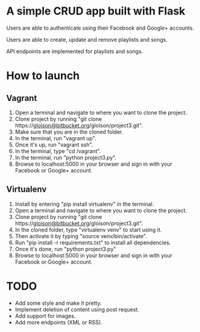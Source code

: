 # A simple CRUD app built with Flask
Users are able to authenticate using their Facebook and Google+ accounts.

Users are able to create, update and remove playlists and songs.

API endpoints are implemented for playlists and songs.


# How to launch #

## Vagrant ##
1. Open a terminal and navigate to where you want to clone the project.
1. Clone project by running "git clone https://gloison@bitbucket.org/gloison/project3.git".
1. Make sure that you are in the cloned folder.
1. In the terminal, run "vagrant up".
1. Once it's up, run "vagrant ssh".
1. In the terminal, type "cd /vagrant".
1. In the terminal, run "python project3.py".
1. Browse to localhost:5000 in your browser and sign in with your Facebook or Google+ account.

## Virtualenv ##
1. Install by entering "pip install virtualenv" in the terminal.
1. Open a terminal and navigate to where you want to clone the project.
1. Clone project by running "git clone https://gloison@bitbucket.org/gloison/project3.git".
1. In the cloned folder, type "virtualenv venv" to start using it.
1. Then activate it by typing "source venv/bin/activate".
1. Run "pip install -r requirements.txt" to install all dependencies.
1. Once it's done, run "python project3.py"
1. Browse to localhost:5000 in your browser and sign in with your Facebook or Google+ account.


# TODO #
* Add some style and make it pretty.
* Implement deletion of content using post request.
* Add support for images.
* Add more endpoints (XML or RSS).